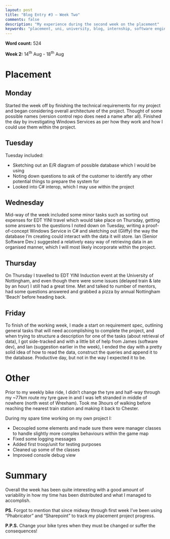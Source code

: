 ```yaml
---
layout: post
title: "Blog Entry #3 – Week Two"
comments: false
description: "My experience during the second week on the placement"
keywords: "placement, uni, university, blog, internship, software engineering, software development, week one, phabricator, sharepoint, windows services, software development life cycle, c#, database"
---
```


**Word count:** 524 

**Week 2:** 14<sup>th</sup> Aug - 18<sup>th</sup> Aug

# Placement
## Monday
Started the week off by finishing the technical requirements for my project and began considering overall architecture of the project. Thought of some possible names (version control repo does need a name after all). Finished the day by investigating Windows Services as per how they work and how I could use them within the project.

## Tuesday
Tuesday included: 
-	Sketching out an E/R diagram of possible database which I would be using
-	Noting down questions to ask of the customer to identify any other potential things to prepare the system for
-	Looked into C# interop, which I may use within the project

## Wednesday
Mid-way of the week included some minor tasks such as sorting out expenses for EDT YINI travel which would take place on Thursday, getting some answers to the questions I noted down on Tuesday, writing a proof-of-concept Windows Service in C# and sketching out (Gliffy) the way the database I’m creating could interact with the data it will store.
Ian (Senior Software Dev.) suggested a relatively easy way of retrieving data in an organised manner, which I will most likely incorporate within the project.

## Thursday
On Thursday I travelled to EDT YINI Induction event at the University of Nottingham, and even though there were some issues (delayed train & late by an hour) I still had a great time. Met and talked to number of mentors, had some questions answered and grabbed a pizza by annual Nottingham ‘Beach’ before heading back.

## Friday
To finish of the working week, I made a start on requirement spec, outlining general tasks that will need accomplishing to complete the project, and when trying to structure a description for one of the tasks (about retrieval of data), I got side-tracked and with a little bit of help from James (software dev), and Ian (suggestion earlier in the week), I ended the day with a pretty solid idea of how to read the data, construct the queries and append it to the database.
Productive day, but not in the way I expected it to be.

# Other
Prior to my weekly bike ride, I didn’t change the tyre and half-way through my ~77km route my tyre gave in and I was left stranded in middle of nowhere (north west of Wrexham). Took me 3hours of walking before reaching the nearest train station and making it back to Chester.

During my spare time working on my own project I:
-	Decoupled some elements and made sure there were manager classes to handle slightly more complex behaviours within the game map
-	Fixed some logging messages
-	Added first troop/unit for testing purposes
-	Cleaned up some of the classes
-	Improved console debug view

# Summary
Overall the week has been quite interesting with a good amount of variability in how my time has been distributed and what I managed to accomplish.

**PS.** Forgot to mention that since midway through first week I’ve been using “Phabricator” and “Sharepoint” to track my placement project progress.

**P.P.S.** Change your bike tyres when they must be changed or suffer the consequences!
